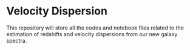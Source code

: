 # Velocity Dispersion

This repository will store all the codes and notebook files related to the estimation of redshifts and velocity dispersions from our new galaxy spectra.
